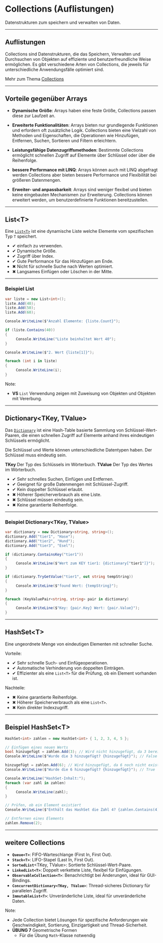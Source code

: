 # Collections (Auflistungen)

Datenstrukturen zum speichern und verwalten von Daten.

---

<!-- .slide: class="left" -->
## Auflistungen

Collections sind Datenstrukturen, die das Speichern, Verwalten und Durchsuchen von Objekten auf effiziente und benutzerfreundliche Weise ermöglichen. Es gibt verschiedene Arten von Collections, die jeweils für unterschiedliche Anwendungsfälle optimiert sind.

Mehr zum Thema [Collections](https://docs.microsoft.com/de-de/dotnet/csharp/programming-guide/concepts/collections)

---

<!-- .slide: class="left" -->
## Vorteile gegenüber Arrays

* **Dynamische Größe**: Arrays haben eine feste Größe, Collections passen diese zur Laufzeit an.
  
* **Erweiterte Funktionalitäten**: Arrays bieten nur grundlegende Funktionen und erfordern oft zusätzliche Logik. Collections bieten eine Vielzahl von Methoden und Eigenschaften, die Operationen wie Hinzufügen, Entfernen, Suchen, Sortieren und Filtern erleichtern.
  
* **Leistungsfähige Datenzugriffsmethoden**: Bestimmte Collections ermöglicht schnellen Zugriff auf Elemente über Schlüssel oder über die Reihenfolge.

* **bessere Performance mit LINQ**: Arrays können auch mit LINQ abgefragt werden Collections aber bieten bessere Performance und Flexibilität bei größeren Datenmengen.

* **Erweiter- und anpassbarkeit**: Arrays sind weniger flexibel und bieten keine eingebauten Mechanismen zur Erweiterung. Collections können erweitert werden, um benutzerdefinierte Funktionen bereitzustellen.

---

<!-- .slide: class="left" -->
## List\<T>

Eine [`List<T>`](https://docs.microsoft.com/de-de/dotnet/api/system.collections.generic.list-1) ist eine dynamische Liste welche Elemente vom spezifischen Typ `T` speichert.

* ✔ einfach zu verwenden.
* ✔ Dynamische Größe.
* ✔ Zugriff über Index.
* ✔ Gute Performance für das Hinzufügen am Ende.
* ✖ Nicht für schnelle Suche nach Werten optimiert.
* ✖ Langsames Einfügen oder Löschen in der Mitte.

---

<!-- .slide: class="left" -->
### Beispiel List

```csharp []
var liste = new List<int>();
liste.Add(40);
liste.Add(50);
liste.Add(60);

Console.WriteLine($"Anzahl Elemente: {liste.Count}");

if (liste.Contains(40)) 
{
     Console.WriteLine("Liste beinhaltet Wert 40");
}

Console.WriteLine($"2. Wert {liste[1]}");

foreach (int i in liste) 
{
     Console.WriteLine(i);
}
```

Note:
* **VS** `List` Verwendung zeigen mit Zuweisung von Objekten und Objekten mit Vererbung.

---

<!-- .slide: class="left" -->
## Dictionary\<TKey, TValue>

Das [`Dictionary`](https://docs.microsoft.com/de-de/dotnet/api/system.collections.generic.dictionary-2) ist eine Hash-Table basierte Sammlung von Schlüssel-Wert-Paaren, die einen schnellen Zugriff auf Elemente anhand ihres eindeutigen Schlüssels ermöglicht.

Die Schlüssel und Werte können unterschiedliche Datentypen haben. Der Schlüssel muss eindeutig sein.

**TKey** Der Typ des Schlüssels im Wörterbuch.
**TValue** Der Typ des Wertes im Wörterbuch.

* ✔ Sehr schnelles Suchen, Einfügen und Entfernen.
* ✔ Geeignet für große Datenmengen mit Schlüssel-Zugriff.
* ✔ Kein doppelter Schlüssel erlaubt.
* ✖ Höherer Speicherverbrauch als eine Liste.
* ✖ Schlüssel müssen eindeutig sein.
* ✖ Keine garantierte Reihenfolge.

---

<!-- .slide: class="left" -->
### Beispiel Dictionary\<TKey, TValue>

```csharp []
var dictionary = new Dictionary<string, string>();
dictionary.Add("tier1", "Hase");
dictionary.Add("tier2", "Hund");
dictionary.Add("tier3", "Esel");

if (dictionary.ContainsKey("tier1")) 
{
     Console.WriteLine($"Wert zum KEY tier1: {dictionary["tier1"]}");
}

if (dictionary.TryGetValue("tier1", out string tempString)) 
{
     Console.WriteLine($"found Wert: {tempString}");
}

foreach (KeyValuePair<string, string> pair in dictionary) 
{
     Console.WriteLine($"Key: {pair.Key} Wert: {pair.Value}");
}
```

---

<!-- .slide: class="left" -->
## HashSet\<T>

Eine ungeordnete Menge von eindeutigen Elementen mit schneller Suche.

Vorteile:
* ✔ Sehr schnelle Such- und Einfügeoperationen.
* ✔ Automatische Verhinderung von doppelten Einträgen.
* ✔ Effizienter als eine `List<T>` für die Prüfung, ob ein Element vorhanden ist.

Nachteile:
* ✖ Keine garantierte Reihenfolge.
* ✖ Höherer Speicherverbrauch als eine `List<T>`.
* ✖ Kein direkter Indexzugriff.

---

<!-- .slide: class="left" -->
## Beispiel HashSet\<T>

```csharp
HashSet<int> zahlen = new HashSet<int> { 1, 2, 3, 4, 5 };

// Einfügen eines neuen Werts
bool hinzugefügt = zahlen.Add(3); // Wird nicht hinzugefügt, da 3 bereits existiert
Console.WriteLine($"Wurde die 3 hinzugefügt? {hinzugefügt}"); // False

hinzugefügt = zahlen.Add(6); // Wird hinzugefügt, da 6 noch nicht existiert
Console.WriteLine($"Wurde die 6 hinzugefügt? {hinzugefügt}"); // True

Console.WriteLine("HashSet-Inhalt:");
foreach (var zahl in zahlen)
{
     Console.WriteLine(zahl);
}

// Prüfen, ob ein Element existiert
Console.WriteLine($"Enthält das HashSet die Zahl 4? {zahlen.Contains(4)}"); // True

// Entfernen eines Elements
zahlen.Remove(2);
```

---

<!-- .slide: class="left" -->
## weitere Collections

* **`Queue<T>`**: FIFO-Warteschlange (First In, First Out).
* **`Stack<T>`**: LIFO-Stapel (Last In, First Out).
* **`SortedList`**<TKey, TValue>: Sortierte Schlüssel-Wert-Paare.
* **`LinkedList<T>`**: Doppelt verkettete Liste, flexibel für Einfügungen.
* **`ObservableCollection<T>`**: Benachrichtigt bei Änderungen, ideal für GUI-Bindings.
* **`ConcurrentDictionary<TKey, TValue>`**: Thread-sicheres Dictionary für parallelen Zugriff.
* **`ImmutableList<T>`**: Unveränderliche Liste, ideal für unveränderliche Daten.

Note:
* Jede Collection bietet Lösungen für spezifische Anforderungen wie Geschwindigkeit, Sortierung, Einzigartigkeit und Thread-Sicherheit.
* **ÜBUNG 7** Geometrische Formen
  * Für die Übung `Math`-Klasse notwendig